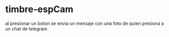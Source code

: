 # timbre-espCam
al presionar un boton se envia un mensaje con una foto de quien presiona a un chat de telegram
